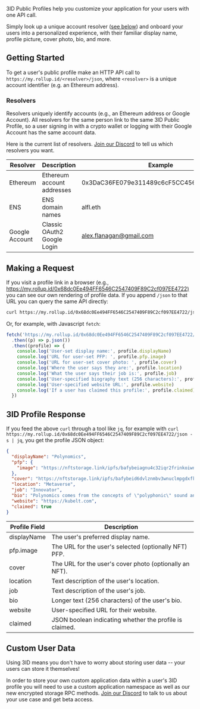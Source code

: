 3ID Public Profiles help you customize your application for your users with one API call.

Simply look up a unique account resolver ([see below](#resolvers)) and onboard your users into a personalized experience, with their familiar display name, profile picture, cover photo, bio, and more.

## Getting Started

To get a user's public profile make an HTTP API call to `https://my.rollup.id/<resolver>/json`, where `<resolver>` is a unique account identifier (e.g. an Ethereum address).

### Resolvers

Resolvers uniquely identify accounts (e.g., an Ethereum address or Google Account). All resolvers for the same person link to the same 3ID Public Profile, so a user signing in with a crypto wallet or logging with their Google Account has the same account data.

Here is the current list of resolvers. [Join our Discord](https://discord.gg/UgwAsJf6C5) to tell us which resolvers you want.

| Resolver       | Description                 | Example                                    | Status  |
| -------------- | --------------------------- | ------------------------------------------ | ------- |
| Ethereum       | Ethereum account addresses  | 0x3DaC36FE079e311489c6cF5CC456a6f38FE01A52 | Live    |
| ENS            | ENS domain names            | alfl.eth                                   | Live    |
| Google Account | Classic OAuth2 Google Login | alex.flanagan@gmail.com                    | On Deck |

## Making a Request

If you visit a profile link in a browser (e.g., [https://my.rollup.id/0x68dc0Ee494FF6546C2547409F89C2cf097EE4722)](https://my.rollup.id/0x68dc0Ee494FF6546C2547409F89C2cf097EE4722) you can see our own rendering of profile data. If you append `/json` to that URL you can query the same API directly:

```bash
curl https://my.rollup.id/0x68dc0Ee494FF6546C2547409F89C2cf097EE4722/json
```

Or, for example, with Javascript `fetch`:

```javascript
fetch('https://my.rollup.id/0x68dc0Ee494FF6546C2547409F89C2cf097EE4722/json')
  .then((p) => p.json())
  .then((profile) => {
    console.log('User-set display name:', profile.displayName)
    console.log('URL for user-set PFP: ', profile.pfp.image)
    console.log('URL for user-set cover photo: ', profile.cover)
    console.log('Where the user says they are:', profile.location)
    console.log('What the user says their job is:', profile.job)
    console.log('User-specified biography text (256 characters):', profile.bio)
    console.log('User-specified website URL:', profile.website)
    console.log('If a user has claimed this profile:', profile.claimed)
  })
```

## 3ID Profile Response

If you feed the above `curl` through a tool like `jq`, for example with `curl https://my.rollup.id/0x68dc0Ee494FF6546C2547409F89C2cf097EE4722/json -s | jq`, you get the profile JSON object:

```json
{
  "displayName": "Polynomics",
  "pfp": {
    "image": "https://nftstorage.link/ipfs/bafybeiagnu4c32iqr2frinkoiwngzdkk24f4b2ivdwvqldfxnqfhpepdty/threeid.png"
  },
  "cover": "https://nftstorage.link/ipfs/bafybeid6dvlznmbv3wnuclmpgdxfkyzea65yve2gpjebj2eamlb2bifsoq/cover.png",
  "location": "Metaverse",
  "job": "Innovator",
  "bio": "Polynomics comes from the concepts of \"polyphonic\" sound and \"nomic\" games (see: https://en.wikipedia.org/wiki/Nomic), meaning something like \"many games with negotiable rules\".",
  "website": "https://kubelt.com",
  "claimed": true
}
```

| Profile Field | Description                                             |
| ------------- | ------------------------------------------------------- |
| displayName   | The user's preferred display name.                      |
| pfp.image     | The URL for the user's selected (optionally NFT) PFP.   |
| cover         | The URL for the user's cover photo (optionally an NFT). |
| location      | Text description of the user's location.                |
| job           | Text description of the user's job.                     |
| bio           | Longer text (256 characters) of the user's bio.         |
| website       | User-specified URL for their website.                   |
| claimed       | JSON boolean indicating whether the profile is claimed. |

## Custom User Data

Using 3ID means you don't have to worry about storing user data -- your users can store it themselves!

In order to store your own custom application data within a user's 3ID profile you will need to use a custom application namespace as well as our new encrypted storage RPC methods. [Join our Discord](https://discord.gg/UgwAsJf6C5) to talk to us about your use case and get beta access.
